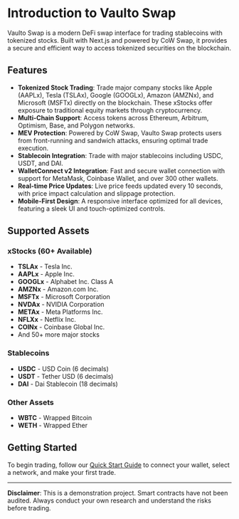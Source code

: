 # Introduction to Vaulto Swap

Vaulto Swap is a modern DeFi swap interface for trading stablecoins with tokenized stocks. Built with Next.js and powered by CoW Swap, it provides a secure and efficient way to access tokenized securities on the blockchain.

## Features

- **Tokenized Stock Trading**: Trade major company stocks like Apple (AAPLx), Tesla (TSLAx), Google (GOOGLx), Amazon (AMZNx), and Microsoft (MSFTx) directly on the blockchain. These xStocks offer exposure to traditional equity markets through cryptocurrency.
- **Multi-Chain Support**: Access tokens across Ethereum, Arbitrum, Optimism, Base, and Polygon networks.
- **MEV Protection**: Powered by CoW Swap, Vaulto Swap protects users from front-running and sandwich attacks, ensuring optimal trade execution.
- **Stablecoin Integration**: Trade with major stablecoins including USDC, USDT, and DAI.
- **WalletConnect v2 Integration**: Fast and secure wallet connection with support for MetaMask, Coinbase Wallet, and over 300 other wallets.
- **Real-time Price Updates**: Live price feeds updated every 10 seconds, with price impact calculation and slippage protection.
- **Mobile-First Design**: A responsive interface optimized for all devices, featuring a sleek UI and touch-optimized controls.

## Supported Assets

### xStocks (60+ Available)
- **TSLAx** - Tesla Inc.
- **AAPLx** - Apple Inc.
- **GOOGLx** - Alphabet Inc. Class A
- **AMZNx** - Amazon.com Inc.
- **MSFTx** - Microsoft Corporation
- **NVDAx** - NVIDIA Corporation
- **METAx** - Meta Platforms Inc.
- **NFLXx** - Netflix Inc.
- **COINx** - Coinbase Global Inc.
- And 50+ more major stocks

### Stablecoins
- **USDC** - USD Coin (6 decimals)
- **USDT** - Tether USD (6 decimals)
- **DAI** - Dai Stablecoin (18 decimals)

### Other Assets
- **WBTC** - Wrapped Bitcoin
- **WETH** - Wrapped Ether

## Getting Started

To begin trading, follow our [Quick Start Guide](quick-start-guide.md) to connect your wallet, select a network, and make your first trade.

---

**Disclaimer**: This is a demonstration project. Smart contracts have not been audited. Always conduct your own research and understand the risks before trading.